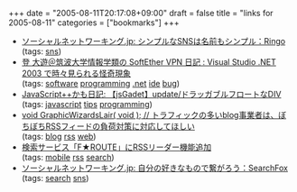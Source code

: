 +++
date = "2005-08-11T20:17:08+09:00"
draft = false
title = "links for 2005-08-11"
categories = ["bookmarks"]
+++

<ul>
	<li>
		<div><a href="http://www.socialnetworking.jp/archives/2005/08/snsringo_1.html">ソーシャルネットワーキング.jp: シンプルなSNSは名前もシンプル：Ringo</a></div>
		<div>(tags: <a href="http://del.icio.us/nobu666/sns">sns</a>)</div>
	</li>
	<li>
		<div><a href="http://d.hatena.ne.jp/softether/20050810#p2">登 大遊＠筑波大学情報学類の SoftEther VPN 日記 : Visual Studio .NET 2003 で時々見られる怪奇現象</a></div>
		<div>(tags: <a href="http://del.icio.us/nobu666/software">software</a> <a href="http://del.icio.us/nobu666/programming">programming</a> <a href="http://del.icio.us/nobu666/.net">.net</a> <a href="http://del.icio.us/nobu666/ide">ide</a> <a href="http://del.icio.us/nobu666/bug">bug</a>)</div>
	</li>
	<li>
		<div><a href="http://jsgt.org/mt/archives/01/000443.html">JavaScript++かも日記: 【jsGadet】update/ドラッガブルフロートなDIV</a></div>
		<div>(tags: <a href="http://del.icio.us/nobu666/javascript">javascript</a> <a href="http://del.icio.us/nobu666/tips">tips</a> <a href="http://del.icio.us/nobu666/programming">programming</a>)</div>
	</li>
	<li>
		<div><a href="http://www.otsune.com/diary/2005/08/11/1.html#200508111">void GraphicWizardsLair( void ); // トラフィックの多いblog事業者は、ぼちぼちRSSフィードの負荷対策に対応してほしい</a></div>
		<div>(tags: <a href="http://del.icio.us/nobu666/blog">blog</a> <a href="http://del.icio.us/nobu666/rss">rss</a> <a href="http://del.icio.us/nobu666/web">web</a>)</div>
	</li>
	<li>
		<div><a href="http://k-tai.impress.co.jp/cda/article/news_toppage/25242.html">検索サービス「F★ROUTE」にRSSリーダー機能追加</a></div>
		<div>(tags: <a href="http://del.icio.us/nobu666/mobile">mobile</a> <a href="http://del.icio.us/nobu666/rss">rss</a> <a href="http://del.icio.us/nobu666/search">search</a>)</div>
	</li>
	<li>
		<div><a href="http://www.socialnetworking.jp/archives/2005/08/searchfox.html">ソーシャルネットワーキング.jp: 自分の好きなもので繋がろう：SearchFox</a></div>
		<div>(tags: <a href="http://del.icio.us/nobu666/search">search</a> <a href="http://del.icio.us/nobu666/sns">sns</a>)</div>
	</li>
</ul>
